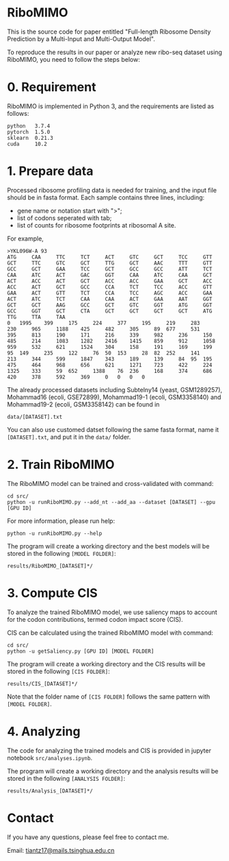 # RiboMIMO

This is the source code for paper entitled "Full-length Ribosome Density Prediction by a Multi-Input and Multi-Output Model". 

To reproduce the results in our paper or analyze new ribo-seq dataset using RiboMIMO, you need to follow the steps below:

# 0. Requirement
RiboMIMO is implemented in Python 3, and the requirements are listed as follows:
```
python   3.7.4
pytorch  1.5.0
sklearn  0.21.3
cuda     10.2
```

# 1. Prepare data
Processed ribosome profiling data is needed for training, and the input file should be in fasta format. 
Each sample contains three lines, including:
- gene name or notation start with ">";
- list of codons seperated with tab;
- list of counts for ribosome footprints at ribosomal A site.

For example,
```
>YKL096W-A 93
ATG 	CAA 	TTC 	TCT 	ACT 	GTC 	GCT 	TCC 	GTT 	GCT 	TTC 	GTC 	GCT 	TTG 	GCT 	AAC 	TTT 	GTT 	GCC 	GCT 	GAA 	TCC 	GCT 	GCC 	GCC 	ATT 	TCT 	CAA 	ATC 	ACT 	GAC 	GGT 	CAA 	ATC 	CAA 	GCT 	ACT 	ACC 	ACT 	GCT 	ACC 	ACC 	GAA 	GCT 	ACC 	ACC 	ACT 	GCT 	GCC 	CCA 	TCT 	TCC 	ACC 	GTT 	GAA 	ACT 	GTT 	TCT 	CCA 	TCC 	AGC 	ACC 	GAA 	ACT 	ATC 	TCT 	CAA 	CAA 	ACT 	GAA 	AAT 	GGT 	GCT 	GCT 	AAG 	GCC 	GCT 	GTC 	GGT 	ATG 	GGT 	GCC 	GGT 	GCT 	CTA 	GCT 	GCT 	GCT 	GCT 	ATG 	TTG 	TTA 	TAA
0 	1995 	399 	175 	224 	377 	195 	219 	283 	230 	965 	1188 	425 	482 	305 	89 	677 	531 	395 	813 	190 	171 	216 	339 	982 	236 	150 	485 	214 	1083 	1282 	2416 	1415 	859 	912 	1058 	959 	532 	621 	1524 	304 	158 	191 	169 	199 	95 	149 	235 	122 	76 	50 	153 	28 	82 	252 	141 	213 	344 	599 	1847 	343 	189 	139 	84 	95 	195 	475 	464 	968 	656 	621 	1271 	723 	422 	224 	1325 	333 	59 	652 	1388 	76 	236 	168 	374 	686 	420 	378 	592 	369 	0 	0 	0 	0
```

The already processed datasets including Subtelny14 (yeast, GSM1289257), Mohammad16 (ecoli, GSE72899), Mohammad19-1 (ecoli, GSM3358140) and Mohammad19-2 (ecoli, GSM3358142) can be found in 
```
data/[DATASET].txt
```

You can also use customed datset following the same fasta format, name it ```[DATASET].txt```, and put it in the ```data/``` folder.

# 2. Train RiboMIMO
The RiboMIMO model can be trained and cross-validated with command:
```
cd src/
python -u runRiboMIMO.py --add_nt --add_aa --dataset [DATASET] --gpu [GPU ID] 
```

For more information, please run help:
```
python -u runRiboMIMO.py --help
```

The program will create a working directory and the best models will be stored in the following ```[MODEL FOLDER]```:
```
results/RiboMIMO_[DATASET]*/
```

# 3. Compute CIS
To analyze the trained RiboMIMO model, we use saliency maps to account for the codon contributions, termed codon impact score (CIS).

CIS can be calculated using the trained RiboMIMO model with command:
```
cd src/
python -u getSaliency.py [GPU ID] [MODEL FOLDER]
```

The program will create a working directory and the CIS results will be stored in the following ```[CIS FOLDER]```:
```
results/CIS_[DATASET]*/
```

Note that the folder name of ```[CIS FOLDER]``` follows the same pattern with ```[MODEL FOLDER]```.

# 4. Analyzing
The code for analyzing the trained models and CIS is provided in jupyter notebook ```src/analyses.ipynb```.

The program will create a working directory and the analysis results will be stored in the following ```[ANALYSIS FOLDER]```:
```
results/Analysis_[DATASET]*/
```

# Contact
If you have any questions, please feel free to contact me.

Email: tiantz17@mails.tsinghua.edu.cn
